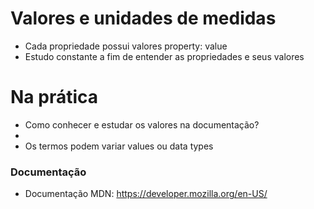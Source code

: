 # Valores e unidades de medidas

* Cada propriedade possui valores property: value
* Estudo constante a fim de entender as propriedades e seus valores

# Na prática

* Como conhecer e estudar os valores na documentação?
 * <color> <length>
* Os termos podem variar values ou data types

### Documentação 

* Documentação MDN: https://developer.mozilla.org/en-US/